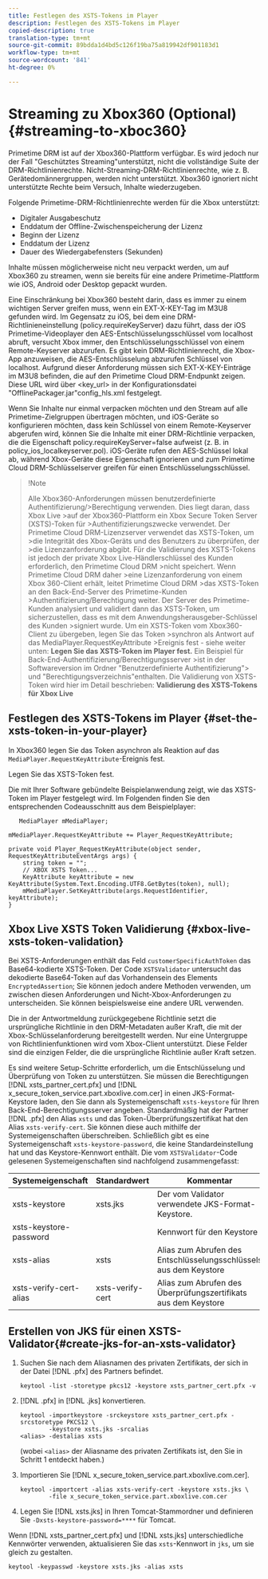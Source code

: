 ```yaml
---
title: Festlegen des XSTS-Tokens im Player
description: Festlegen des XSTS-Tokens im Player
copied-description: true
translation-type: tm+mt
source-git-commit: 89bdda1d4bd5c126f19ba75a819942df901183d1
workflow-type: tm+mt
source-wordcount: '841'
ht-degree: 0%

---
```



# Streaming zu Xbox360 (Optional) {#streaming-to-xboc360}

Primetime DRM ist auf der Xbox360-Plattform verfügbar. Es wird jedoch nur der Fall &quot;Geschütztes Streaming&quot;unterstützt, nicht die vollständige Suite der DRM-Richtlinienrechte. Nicht-Streaming-DRM-Richtlinienrechte, wie z. B. Gerätedomännergruppen, werden nicht unterstützt. Xbox360 ignoriert nicht unterstützte Rechte beim Versuch, Inhalte wiederzugeben.

Folgende Primetime-DRM-Richtlinienrechte werden für die Xbox unterstützt:
* Digitaler Ausgabeschutz
* Enddatum der Offline-Zwischenspeicherung der Lizenz
* Beginn der Lizenz
* Enddatum der Lizenz
* Dauer des Wiedergabefensters (Sekunden)

Inhalte müssen möglicherweise nicht neu verpackt werden, um auf Xbox360 zu streamen, wenn sie bereits für eine andere Primetime-Plattform wie iOS, Android oder Desktop gepackt wurden.

Eine Einschränkung bei Xbox360 besteht darin, dass es immer zu einem wichtigen Server greifen muss, wenn ein EXT-X-KEY-Tag im M3U8 gefunden wird. Im Gegensatz zu iOS, bei dem eine DRM-Richtlinieneinstellung (policy.requireKeyServer) dazu führt, dass der iOS Primetime-Videoplayer den AES-Entschlüsselungsschlüssel vom localhost abruft, versucht Xbox immer, den Entschlüsselungsschlüssel von einem Remote-Keyserver abzurufen. Es gibt kein DRM-Richtlinienrecht, die Xbox-App anzuweisen, die AES-Entschlüsselung abzurufen
Schlüssel von localhost. Aufgrund dieser Anforderung müssen sich EXT-X-KEY-Einträge im M3U8 befinden, die auf den Primetime Cloud DRM-Endpunkt zeigen. Diese URL wird über &lt;key_url> in der Konfigurationsdatei &quot;OfflinePackager.jar&quot;config_hls.xml festgelegt.

Wenn Sie Inhalte nur einmal verpacken möchten und den Stream auf alle Primetime-Zielgruppen übertragen möchten, und iOS-Geräte so konfigurieren möchten, dass kein Schlüssel von einem Remote-Keyserver abgerufen wird, können Sie die Inhalte mit einer DRM-Richtlinie verpacken, die die Eigenschaft policy.requireKeyServer=false aufweist (z. B. in policy_ios_localkeyserver.pol). iOS-Geräte rufen den AES-Schlüssel lokal ab, während Xbox-Geräte diese Eigenschaft ignorieren und zum Primetime Cloud DRM-Schlüsselserver greifen
für einen Entschlüsselungsschlüssel.

>!Note
>
>Alle Xbox360-Anforderungen müssen benutzerdefinierte Authentifizierung/>Berechtigung verwenden. Dies liegt daran, dass Xbox Live >auf der Xbox360-Plattform ein Xbox Secure Token Server (XSTS)-Token für >Authentifizierungszwecke verwendet.
>Der Primetime Cloud DRM-Lizenzserver verwendet das XSTS-Token, um >die Integrität des Xbox-Geräts und des Benutzers zu überprüfen, der >die Lizenzanforderung abgibt. Für die Validierung des XSTS-Tokens ist jedoch der private Xbox Live-Händlerschlüssel des Kunden erforderlich, den Primetime Cloud DRM >nicht speichert. Wenn Primetime Cloud DRM daher >eine Lizenzanforderung von einem Xbox 360-Client erhält, leitet Primetime Cloud DRM >das XSTS-Token an den Back-End-Server des Primetime-Kunden >Authentifizierung/Berechtigung weiter. Der Server des Primetime-Kunden
>analysiert und validiert dann das XSTS-Token, um sicherzustellen, dass es mit dem Anwendungsherausgeber-Schlüssel des Kunden >signiert wurde.
>Um ein XSTS-Token vom Xbox360-Client zu übergeben, legen Sie das Token >synchron als Antwort auf das MediaPlayer.RequestKeyAttribute >Ereignis fest - siehe weiter unten: **Legen Sie das XSTS-Token im Player fest.** Ein Beispiel für Back-End-Authentifizierung/Berechtigungsserver >ist in der Softwareversion im Ordner &quot;Benutzerdefinierte Authentifizierung&quot;> und &quot;Berechtigungsverzeichnis&quot;enthalten. Die Validierung von XSTS-Token wird hier im Detail beschrieben:  **Validierung des XSTS-Tokens für Xbox Live**


## Festlegen des XSTS-Tokens im Player {#set-the-xsts-token-in-your-player}

In Xbox360 legen Sie das Token asynchron als Reaktion auf das `MediaPlayer.RequestKeyAttribute`-Ereignis fest.

Legen Sie das XSTS-Token fest.

Die mit Ihrer Software gebündelte Beispielanwendung zeigt, wie das XSTS-Token im Player festgelegt wird. Im Folgenden finden Sie den entsprechenden Codeausschnitt aus dem Beispielplayer:

```
   MediaPlayer mMediaPlayer;  
 
mMediaPlayer.RequestKeyAttribute += Player_RequestKeyAttribute;  
 
private void Player_RequestKeyAttribute(object sender, RequestKeyAttributeEventArgs args) {  
    string token = "";  
    // XBOX XSTS Token...  
    KeyAttribute keyAttribute = new KeyAttribute(System.Text.Encoding.UTF8.GetBytes(token), null);  
    mMediaPlayer.SetKeyAttribute(args.RequestIdentifier, keyAttribute);  
} 
```

## Xbox Live XSTS Token Validierung {#xbox-live-xsts-token-validation}

Bei XSTS-Anforderungen enthält das Feld `customerSpecificAuthToken` das Base64-kodierte XSTS-Token. Der Code `XSTSValidator` untersucht das dekodierte Base64-Token auf das Vorhandensein des Elements `EncryptedAssertion`; Sie können jedoch andere Methoden verwenden, um zwischen diesen Anforderungen und Nicht-Xbox-Anforderungen zu unterscheiden. Sie können beispielsweise eine andere URL verwenden.

Die in der Antwortmeldung zurückgegebene Richtlinie setzt die ursprüngliche Richtlinie in den DRM-Metadaten außer Kraft, die mit der Xbox-Schlüsselanforderung bereitgestellt werden. Nur eine Untergruppe von Richtlinienfunktionen wird vom Xbox-Client unterstützt. Diese Felder sind die einzigen Felder, die die ursprüngliche Richtlinie außer Kraft setzen.

Es sind weitere Setup-Schritte erforderlich, um die Entschlüsselung und Überprüfung von Token zu unterstützen. Sie müssen die Berechtigungen [!DNL xsts_partner_cert.pfx] und [!DNL x_secure_token_service.part.xboxlive.com.cer] in einen JKS-Format-Keystore laden, den Sie dann als Systemeigenschaft `xsts-keystore` für Ihren Back-End-Berechtigungsserver angeben. Standardmäßig hat der Partner [!DNL .pfx] den Alias `xsts` und das Token-Überprüfungszertifikat hat den Alias `xsts-verify-cert`. Sie können diese auch mithilfe der Systemeigenschaften überschreiben. Schließlich gibt es eine Systemeigenschaft `xsts-keystore-password`, die keine Standardeinstellung hat und das Keystore-Kennwort enthält. Die vom `XSTSValidator`-Code gelesenen Systemeigenschaften sind nachfolgend zusammengefasst:

| Systemeigenschaft | Standardwert | Kommentar |
|---|---|---|
| xsts-keystore | xsts.jks | Der vom Validator verwendete JKS-Format-Keystore. |
| xsts-keystore-password |  | Kennwort für den Keystore |
| xsts-alias | xsts | Alias zum Abrufen des Entschlüsselungsschlüssels aus dem Keystore |
| xsts-verify-cert-alias | xsts-verify-cert | Alias zum Abrufen des Überprüfungszertifikats aus dem Keystore |

## Erstellen von JKS für einen XSTS-Validator{#create-jks-for-an-xsts-validator}

1. Suchen Sie nach dem Aliasnamen des privaten Zertifikats, der sich in der Datei [!DNL .pfx] des Partners befindet.

   ```
   keytool -list -storetype pkcs12 -keystore xsts_partner_cert.pfx -v 
   ```

1. [!DNL .pfx] in [!DNL .jks] konvertieren.

   ```
   keytool -importkeystore -srckeystore xsts_partner_cert.pfx -srcstoretype PKCS12 \  
           -keystore xsts.jks -srcalias  
   <alias> -destalias xsts
   ```

   (wobei `<alias>` der Aliasname des privaten Zertifikats ist, den Sie in Schritt 1 entdeckt haben.)
1. Importieren Sie [!DNL x_secure_token_service.part.xboxlive.com.cer].

   ```
   keytool -importcert -alias xsts-verify-cert -keystore xsts.jks \  
           -file x_secure_token_service.part.xboxlive.com.cer 
   ```

1. Legen Sie [!DNL xsts.jks] in Ihren Tomcat-Stammordner und definieren Sie `-Dxsts-keystore-password=****` für Tomcat.

Wenn [!DNL xsts_partner_cert.pfx] und [!DNL xsts.jks] unterschiedliche Kennwörter verwenden, aktualisieren Sie das `xsts`-Kennwort in `jks`, um sie gleich zu gestalten.

```
keytool -keypasswd -keystore xsts.jks -alias xsts 
```
